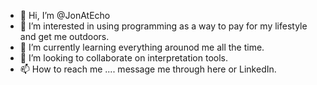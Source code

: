 - 👋 Hi, I’m @JonAtEcho
- 👀 I’m interested in using programming as a way to pay for my lifestyle and get me outdoors.
- 🌱 I’m currently learning everything arounod me all the time.
- 💞️ I’m looking to collaborate on interpretation tools.  
- 📫 How to reach me .... message me through here or LinkedIn.

<!---
JonAtEcho/JonAtEcho is a ✨ special ✨ repository because its `README.md` (this file) appears on your GitHub profile.
You can click the Preview link to take a look at your changes.
--->
